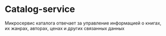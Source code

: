 # Catalog-service
Микросервис каталога отвечает за управление информацией о книгах, их жанрах, авторах, ценах и других связанных данных
